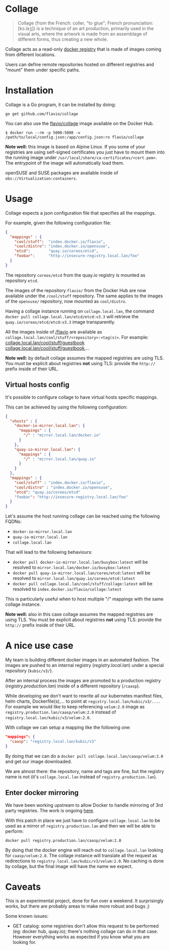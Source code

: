 # Collage

> Collage (from the French: coller, "to glue"; French pronunciation: [kɔ.laʒ])
> is a technique of an art production, primarily used in the visual arts,
> where the artwork is made from an assemblage of different forms, thus
> creating a new whole.

Collage acts as a read-only [docker registry](https://github.com/docker/distribution)
that is made of images coming from different locations.

Users can define remote repositories hosted on different registries and "mount"
them under specific paths.


# Installation

Collage is a Go program, it can be installed by doing:

```
go get github.com/flavio/collage
```

You can also use the [flavio/collage](https://hub.docker.com/r/flavio/collage/)
image available on the Docker Hub.

```
$ docker run --rm -p 5000:5000 -v /path/to/local/config.json:/app/config.json:ro flavio/collage
```

**Note well:** this image is based on Alpine Linux. If you some of your registries
are using self-signed certificates you just have to mount them into the running
image under `/usr/local/share/ca-certificates/<cert.pem>`. The entrypoint of
the image will automatically load them.

openSUSE and SUSE packages are available inside of `obs://Virtualization:containers`.

# Usage

Collage expects a json configuration file that specifies all the mappings.

For example, given the following configuration file:

```json
{
  "mappings" : {
    "cool/stuff":  "index.docker.io/flavio",
    "cool/distro": "index.docker.io/opensuse",
    "etcd":        "quay.io/coreos/etcd",
    "foobar":      "http://insecure-registry.local.lan/foo"
  }
}
```

The repository `coreos/etcd` from the quay.io registry is mounted as repository
`etcd`.

The images of the repository `flavio/` from the Docker Hub are now available
under the `/cool/stuff` repository.
The same applies to the images of the `opensuse/` repository, now mounted as
`cool/distro`.

Having a collage instance running on `collage.local.lan`, the command
`docker pull collage.local.lan/etcd/etcd:v3.3` will retrieve
the `quay.io/coreos/etcd/etcd:v3.3` image transparently.

All the images inside of [/flavio](https://hub.docker.com/u/flavio/) are
available as `collage.local.lan/cool/stuff/<repository>:<tag(s)>`. For
example: [collage.local.lan/cool/stuff/guestbook](https://hub.docker.com/r/flavio/guestbook/)
[collage.local.lan/cool/stuff/guestbook](https://hub.docker.com/r/flavio/guestbook-go/),...

**Note well:** by default collage assumes the mapped registries are using TLS.
You must be explicit about registries **not** using TLS: provide the `http://`
prefix inside of their URL.

## Virtual hosts config

It's possible to configure collage to have virtual hosts specific mappings.

This can be achieved by using the following configuration:

```json
{
  "vhosts" : {
    "docker-io-mirror.local.lan": {
      "mappings" : {
        "/" : "mirror.local.lan/docker.io"
      }
    },
    "quay-io-mirror.local.lan": {
      "mappings" : {
        "/" : "mirror.local.lan/quay.io"
      }
    }
  },
  "mappings" : {
    "cool/stuff" : "index.docker.io/flavio",
    "cool/distro" : "index.docker.io/opensuse",
    "etcd": "quay.io/coreos/etcd"
    "foobar": "http://insecure-registry.local.lan/foo"
  }
}
```

Let's assume the host running collage can be reached using the following FQDNs:

  * `docker-io-mirror.local.lan`
  * `quay-io-mirror.local.lan`
  * `collage.local.lan`

That will lead to the following behaviours:

  * `docker pull docker-io-mirror.local.lan/busybox:latest` will
    be resolved to `mirror.local.lan/docker.io/busybox:latest`
  * `docker pull quay-io-mirror.local.lan/cores/etcd:latest` will
    be resolved to `mirror.local.lan/quay.io/coreos/etcd:latest`
  * `docker pull collage.local.lan/cool/stuff/collage:latest` will
    be resolved to `index.docker.io/flavio/collage:latest`

This is particularly useful when to host multiple "/" mappings with the same
collage instance.

**Note well:** also in this case collage assumes the mapped registries are using TLS.
You must be explicit about registries **not** using TLS: provide the `http://`
prefix inside of their URL.


# A nice use case

My team is building different docker images in an automated fashion. The images
are pushed to an internal registry (*registry.local.lan*) under a special
repository (`kubic/v3/`).

After an internal process the images are promoted to a production registry
(*registry.production.lan*) inside of a different repository (`/caasp`).

While developing we don't want to rewrite all our kubernetes manifest files,
helm charts, Dockerfile(s),... to point at `registry.local.lan/kubic/v3/...`.
For example we would like to keep referencing `velum:2.0` image as
`registry.production.lan/caasp/velum:2.0` instead of
`registry.local.lan/kubic/v3/velum:2.0`.

With collage we can setup a mapping like the following one:

```json
"mappings": {
  "caasp": "registry.local.lan/kubic/v3"
}
```

By doing that we can do a `docker pull collage.local.lan/caasp/velum:2.0`
and get our image downloaded.

We are almost there: the repository, name and tags are fine, but the registry
name is not (it's `collage.local.lan` instead of `registry.production.lan`).

## Enter docker mirroring

We have been working upstream to allow Docker to handle mirroring of 3rd party
registries. The work is ongoing [here](https://github.com/moby/moby/pull/34319).

With this patch in place we just have to configure `collage.local.lan` to
be used as a mirror of `registry.production.lan` and then we will be able
to perform:

```
docker pull registry.production.lan/caasp/velum:2.0
```

By doing that the docker engine will reach out to `collage.local.lan` looking
for `caasp/velum:2.0`. The collage instance will translate all the request
as redirections to `registry.local.lan/kubic/v3/velum:2.0`. No caching is
done by collage, but the final image will have the name we expect.

# Caveats

This is an experimental project, done for fun over a weekend. It surprisingly
works, but there are probably areas to make more robust and bugs ;)

Some known issues:

  * GET catalog: some registries don't allow this request to be performed
    (eg: docker hub, quay.io); there's nothing collage can do in that case.
    However everything works as expected if you know what you are looking for.
